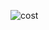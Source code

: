 ![cost](https://user-images.githubusercontent.com/114297179/210263474-56a4e47d-289f-4f0c-90e4-54e495554fb0.PNG)
